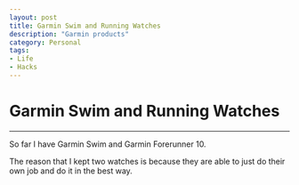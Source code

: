 ```yaml
--- 
layout: post
title: Garmin Swim and Running Watches
description: "Garmin products"
category: Personal
tags: 
- Life
- Hacks
---
```





# Garmin Swim and Running Watches

----------------

So far I have Garmin Swim and Garmin Forerunner 10.  

The reason that I kept two watches is because they are able to just do their own job and do it in the best way. 









